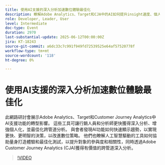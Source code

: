 ```yaml
---
title: 使用AI支援的深入分析加速數位體驗最佳化
description: 瞭解Adobe Analytics、Target和CJA中的AI如何提升insight速度、個人化和跨管道最佳化，以實現更聰明、更快的行銷決策。
role: Developer, Leader, User
level: Intermediate
doc-type: Event
duration: 2970
last-substantial-update: 2025-06-12T00:00:00Z
jira: KT-18243
source-git-commit: a6dc33c7c991f949fd72539525e64af57520778f
workflow-type: tm+mt
source-wordcount: '118'
ht-degree: 0%

---
```



# 使用AI支援的深入分析加速數位體驗最佳化

此網路研討會展示Adobe Analytics、Target和Customer Journey Analytics中AI支援功能的轉型影響。 這些工具可讓行銷人員和分析師更快獲得深入分析、增強個人化，並最佳化跨管道分析。 與會者發現AI功能如何快速顯示趨勢，以實現更快、更明智的決策，以改進數位策略。 他們也瞭解人工智慧驅動的工具如何協助量身打造體驗和最佳化測試，以提升對象的參與度和相關性，同時透過Adobe Customer Journey Analytics (CJA)獲得有價值的跨管道深入分析。

>[!VIDEO](https://video.tv.adobe.com/v/3463354/?learn=on&enablevpops)
